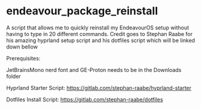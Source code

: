 # endeavour_package_reinstall
A script that allows me to quickly reinstall my EndeavourOS setup without having to type in 20 different commands. Credit goes to Stephan Raabe for his amazing hyprland setup script and his dotfiles script which will be linked down bellow

Prerequisites:

JetBrainsMono nerd font and GE-Proton needs to be in the Downloads folder

Hyprland Starter Script: https://gitlab.com/stephan-raabe/hyprland-starter

Dotfiles Install Script: https://gitlab.com/stephan-raabe/dotfiles
